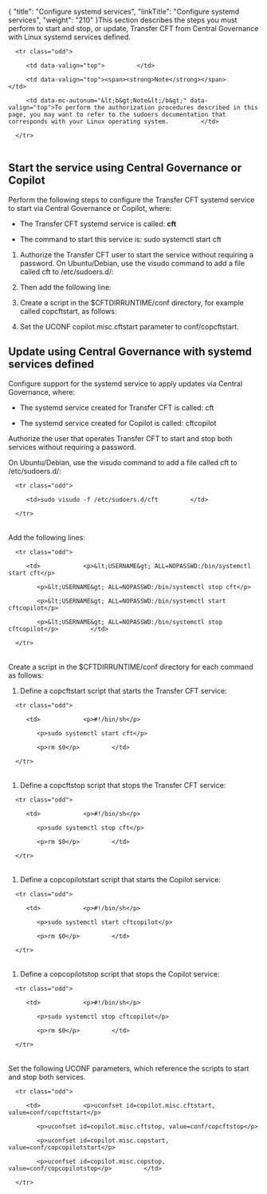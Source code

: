 {
    "title": "Configure systemd services",
    "linkTitle": "Configure systemd services",
    "weight": "210"
}This section describes the steps you must perform to start and stop, or update, Transfer CFT from Central Governance with Linux systemd services defined.

<table data-cellpadding="0" data-cellspacing="0">
   <tbody>
      <tr class="odd">
         <td data-valign="top">         </td>
         <td data-valign="top"><span><strong>Note</strong></span>         </td>
         <td data-mc-autonum="&lt;b&gt;Note&lt;/b&gt;" data-valign="top">To perform the authorization procedures described in this page, you may want to refer to the sudoers documentation that corresponds with your Linux operating system.         </td>
      </tr>
   </tbody>
</table>

## Start the service using Central Governance or Copilot

Perform the following steps to configure the Transfer CFT systemd service to start via Central Governance or Copilot, where:

-   The Transfer CFT systemd service is called: **cft**
-   The command to start this service is: sudo systemctl start cft

1.  Authorize the Transfer CFT user to start the service without requiring a password. On Ubuntu/Debian, use the visudo command to add a file called cft to /etc/sudoers.d/:
2.  Then add the following line:
3.  Create a script in the $CFTDIRRUNTIME/conf directory, for example called copcftstart, as follows:
4.  Set the UCONF copilot.misc.cftstart parameter to conf/copcftstart.

## Update using Central Governance with systemd services defined

Configure support for the systemd service to apply updates via Central Governance, where:

-   The systemd service created for Transfer CFT is called: cft
-   The systemd service created for Copilot is called: cftcopilot

Authorize the user that operates Transfer CFT to start and stop both services without requiring a password.

On Ubuntu/Debian, use the visudo command to add a file called cft to /etc/sudoers.d/:

<table data-cellspacing="0">
   <tbody>
      <tr class="odd">
         <td>sudo visudo -f /etc/sudoers.d/cft         </td>
      </tr>
   </tbody>
</table>

Add the following lines:

<table data-cellspacing="0">
   <tbody>
      <tr class="odd">
         <td>            <p>&lt;USERNAME&gt; ALL=NOPASSWD:/bin/systemctl start cft</p>
            <p>&lt;USERNAME&gt; ALL=NOPASSWD:/bin/systemctl stop cft</p>
            <p>&lt;USERNAME&gt; ALL=NOPASSWD:/bin/systemctl start cftcopilot</p>
            <p>&lt;USERNAME&gt; ALL=NOPASSWD:/bin/systemctl stop cftcopilot</p>         </td>
      </tr>
   </tbody>
</table>

Create a script in the $CFTDIRRUNTIME/conf directory for each command as follows:

1.  Define a copcftstart script that starts the Transfer CFT service:

<table data-cellspacing="0">
   <tbody>
      <tr class="odd">
         <td>            <p>#!/bin/sh</p>
            <p>sudo systemctl start cft</p>
            <p>rm $0</p>         </td>
      </tr>
   </tbody>
</table>

1.  Define a copcftstop script that stops the Transfer CFT service:

<table data-cellspacing="0">
   <tbody>
      <tr class="odd">
         <td>            <p>#!/bin/sh</p>
            <p>sudo systemctl stop cft</p>
            <p>rm $0</p>         </td>
      </tr>
   </tbody>
</table>

1.  Define a copcopilotstart script that starts the Copilot service:

<table data-cellspacing="0">
   <tbody>
      <tr class="odd">
         <td>            <p>#!/bin/sh</p>
            <p>sudo systemctl start cftcopilot</p>
            <p>rm $0</p>         </td>
      </tr>
   </tbody>
</table>

1.  Define a copcopilotstop script that stops the Copilot service:

<table data-cellspacing="0">
   <tbody>
      <tr class="odd">
         <td>            <p>#!/bin/sh</p>
            <p>sudo systemctl stop cftcopilot</p>
            <p>rm $0</p>         </td>
      </tr>
   </tbody>
</table>

Set the following UCONF parameters, which reference the scripts to start and stop both services.

<table data-cellspacing="0">
   <tbody>
      <tr class="odd">
         <td>            <p>uconfset id=copilot.misc.cftstart, value=conf/copcftstart</p>
            <p>uconfset id=copilot.misc.cftstop, value=conf/copcftstop</p>
            <p>uconfset id=copilot.misc.copstart, value=conf/copcopilotstart</p>
            <p>uconfset id=copilot.misc.copstop, value=conf/copcopilotstop</p>         </td>
      </tr>
   </tbody>
</table>
